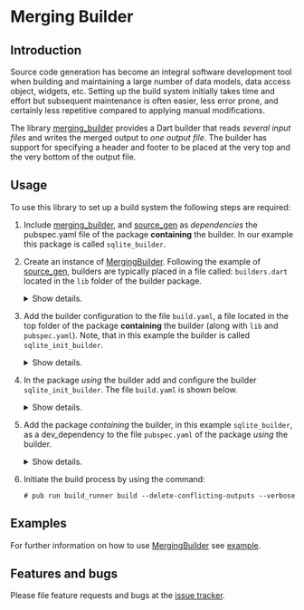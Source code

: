 
# Merging Builder


## Introduction

Source code generation has become an integral software development tool when building and maintaining a large number of data models, data access object, widgets, etc. Setting up the build system initially takes time and effort but
subsequent maintenance is often easier, less error prone, and certainly less
repetitive compared to applying manual modifications.

The library [merging_builder] provides a Dart builder that reads *several input files* and writes the merged output to *one output file*. The builder has support for specifying a header and footer to be placed at the very top and the very bottom of the output file.


## Usage

To use this library to set up a build system the following steps are required:

1. Include [merging_builder], and [source_gen] as *dependencies* the pubspec.yaml file of the
package **containing** the builder. In our example this package is called `sqlite_builder`.

2. Create an instance of [MergingBuilder]. Following the example of [source_gen], builders are
   typically placed in a file called: `builders.dart` located in the `lib` folder of the builder package. 

   <details> <summary> Show details. </summary>

    ```Dart
       import 'package:build/build.dart';
       import 'package:source_gen/source_gen.dart';
       import 'package:merging_builder/merging_builder.dart';

      Builder sqliteInitBuilder(BuilderOptions options) => MergingBuilder(
          generator: SqliteInitGenerator(),
          inputFiles: 'lib/*.dart',
          outputFile: 'lib/init.dart',
          header: SqliteInitGenerator.header,
          footer: SqliteInitGenerator.footer,
        );
    ```

   </details>


3. Add the builder configuration to the file `build.yaml`, a file located in the top folder of the package **containing** the builder (along with `lib` and `pubspec.yaml`).
Note, that in this example the builder is called `sqlite_init_builder`.

   <details> <summary> Show details. </summary>

    ```Yaml
    builders:
      sqlite_init_builder:
        import: "package:sqlite_builder/builder.dart"
        builder_factories: ["sqliteInitBuilder"]
        build_extensions: {"$lib$": ["*.dart"]}
        auto_apply: root_package
        build_to: source
    ```

</details>

4. In the package *using* the builder add and configure the builder `sqlite_init_builder`.  The file `build.yaml` is shown below.

   <details> <summary> Show details. </summary>

    ```Yaml
    targets:
      $default:
        builders:
            sqlite_builder|sqlite_init_builder:
            enabled: true
            # generate_for:
            #   include:
            #     - lib/*.dart
            #   exclude:
            #     - lib/*.g.dart
    ```

   </details>

5. Add the package *containing* the builder, in this example `sqlite_builder`, as a dev_dependency to the file `pubspec.yaml` of the package *using* the builder.

   <details> <summary> Show details. </summary>

    ```Yaml
    name: sqlite_builder_example
    description:
      Demonstrates how to define and build data model classes
      using the library sqlite_builder.

    version: 0.0.1

    environment:
      sdk: '>=2.6.0 <3.0.0'

    dependencies:
      directed_graph: ^0.1.2

    dev_dependencies:
      build_runner: ^1.9.0
      # The merging builder
      sqlite_builder:
        path: ../sqlite_builder
    ```

   </details>

6. Initiate the build process by using the command:
   ```console
   # pub run build_runner build --delete-conflicting-outputs --verbose
   ```

## Examples

For further information on how to use [MergingBuilder] see [example].

## Features and bugs

Please file feature requests and bugs at the [issue tracker].

[issue tracker]: https://github.com/simphotonics/generic_reader/issues

[example]: example

[Generator]: https://pub.dev/documentation/source_gen/latest/source_gen/Generator-class.html

[GeneratorForAnnotation]: https://pub.dev/documentation/source_gen/latest/source_gen/GeneratorForAnnotation-class.html

[MergingBuilder]: https://pub.dev/packages/merging_builder

[merging_builder]: https://pub.dev/packages/merging_builder


[source_gen]: https://pub.dev/packages/source_gen

[source_gen_test]: https://pub.dev/packages/source_gen_test
